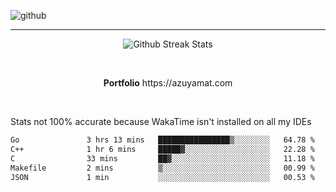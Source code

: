 ![github](https://media.discordapp.net/attachments/881363147364118528/1142610121697021952/background.png?width=1000&height=300)<br>
___
<p align="center">
  <img alt="Github Streak Stats" src="https://streak-stats.demolab.com?user=Azuyamat&theme=transparent&hide_border=true"/>
</p><br>
<p align="center">
      <strong>Portfolio</strong> https://azuyamat.com
</p><br>

Stats not 100% accurate because WakaTime isn't installed on all my IDEs
<!--START_SECTION:waka-->

```txt
Go               3 hrs 13 mins   ████████████████▒░░░░░░░░   64.78 %
C++              1 hr 6 mins     █████▓░░░░░░░░░░░░░░░░░░░   22.28 %
C                33 mins         ██▓░░░░░░░░░░░░░░░░░░░░░░   11.18 %
Makefile         2 mins          ▒░░░░░░░░░░░░░░░░░░░░░░░░   00.99 %
JSON             1 min           ░░░░░░░░░░░░░░░░░░░░░░░░░   00.53 %
```

<!--END_SECTION:waka-->
